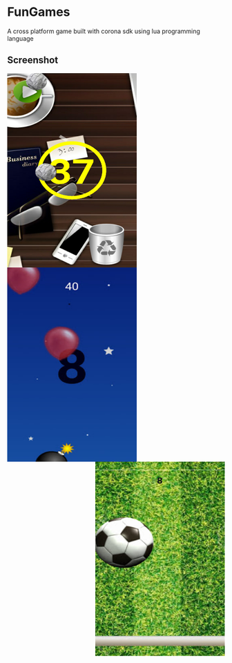 
# FunGames
A cross platform game built with corona sdk using lua programming language

## Screenshot

 <img src="images/trashPaper.jpg" align="left" height="450" width="300" >

 <img src="images/baloonsAndBombs.jpg" align="center" height="450" width="300" >

 <img src="images/jumpBall.jpg" align="right" height="450" width="300" >
